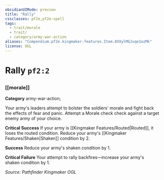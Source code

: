 ```yaml
---
obsidianUIMode: preview
title: "Rally"
cssclasses: pf2e,pf2e-spell
tags:
  - trait/morale
  - trait/
  - category/army-war-action
aliases: "Compendium.pf2e.kingmaker-features.Item.8XXylMGJuqe1ozMk"
license: OGL
---
```

# Rally `pf2:2`
## 
### [[morale]]

**Category** army-war-action; 




Your army's leaders attempt to bolster the soldiers' morale and fight back the effects of fear and panic. Attempt a Morale check check against a target enemy army of your choice.

**Critical Success** If your army is [[Kingmaker Features/Routed|Routed]], it loses the routed condition. Reduce your army's [[Kingmaker Features/Shaken|Shaken]] condition by 2.

**Success** Reduce your army's shaken condition by 1.

**Critical Failure** Your attempt to rally backfires—increase your army's shaken condition by 1.

*Source: Pathfinder Kingmaker*
*OGL*